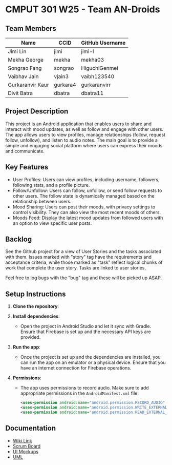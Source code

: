 # CMPUT 301 W25 - Team AN-Droids

## Team Members

| Name        | CCID   | GitHub Username |
| ----------- | ------ | --------------- |
| Jimi Lin  | jimi |   jimi-l      |
| Mekha George | mekha | mekha03    |
| Songrao Fang | songrao | HiguchiGenmei     |
| Vaibhav Jain | vjain3 | vaibh123540     |
|Gurkaranvir Kaur|gurkara4 | gurkaranvirr    |
| Divit Batra| dbatra | dbatra11     |

## Project Description

This project is an Android application that enables users to share and interact with mood updates, as well as follow and engage with other users. The app allows users to view profiles, manage relationships (follow, request follow, unfollow), and listen to audio notes. The main goal is to provide a simple and engaging social platform where users can express their moods and communicate.

## Key Features

- User Profiles: Users can view profiles, including username, followers, following stats, and a profile picture.
- Follow/Unfollow: Users can follow, unfollow, or send follow requests to other users. The follow state is dynamically managed based on the relationship between users.
- Mood Sharing: Users can post their moods, with privacy settings to control visibility. They can also view the most recent moods of others.
- Moods Feed: Display the latest mood updates from followed users with an option to view specific user posts.

## Backlog

See the Github project for a view of User Stories and the tasks associated with them. Issues marked with "story" tag have the requirements and acceptance criteria, while those marked as "task" reflect logical chunks of work that complete the user story. Tasks are linked to user stories,

Feel free to log bugs with the "bug" tag and these will be picked up ASAP.

## Setup Instructions

1. **Clone the repository**:

2. **Install dependencies**:
    - Open the project in Android Studio and let it sync with Gradle. Ensure that Firebase is set up and the necessary API keys are provided.

3. **Run the app**:
    - Once the project is set up and the dependencies are installed, you can run the app on an emulator or a physical device. Ensure that you have an internet connection for Firebase operations.

4. **Permissions**:
    - The app uses permissions to record audio. Make sure to add appropriate permissions in the `AndroidManifest.xml` file:
      ```xml
      <uses-permission android:name="android.permission.RECORD_AUDIO" />
      <uses-permission android:name="android.permission.WRITE_EXTERNAL_STORAGE" />
      <uses-permission android:name="android.permission.READ_EXTERNAL_STORAGE" />
      ```

## Documentation

- [Wiki Link](https://github.com/cmput301-w25/project-an-droids/wiki)
- [Scrum Board](https://github.com/orgs/cmput301-w25/projects/52)
- [UI Mockups](https://github.com/cmput301-w25/project-an-droids/wiki/Final-Version-%E2%80%90-Storyboard-Sequences-and-User-Interface-Mockups)
- [UML](https://github.com/cmput301-w25/project-an-droids/blob/main/project-an-droids%20UML.drawio.png)
